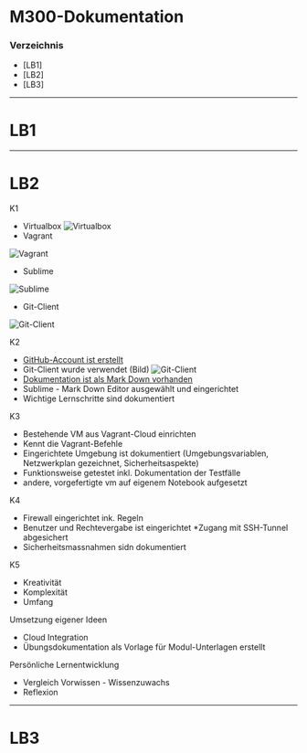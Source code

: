 # M300-Dokumentation
### Verzeichnis
* [LB1]
* [LB2]
* [LB3]
***
LB1
============
***
LB2
============
K1
* Virtualbox
![Virtualbox](Virtualbox.png)
* Vagrant

![Vagrant](Vagrant.png)
* Sublime

![Sublime](Sublime.png)
* Git-Client
 
![Git-Client](git_client.png)

K2
* [GitHub-Account ist erstellt](https://github.com/ViV0rtex/)
* Git-Client wurde verwendet (Bild)
![Git-Client](Git_Client.png)
* [Dokumentation ist als Mark Down vorhanden](https://github.com/ViV0rtex/M300-Services/blob/master/README.md)
* Sublime - Mark Down Editor ausgewählt und eingerichtet
* Wichtige Lernschritte sind dokumentiert

K3
* Bestehende VM aus Vagrant-Cloud einrichten
* Kennt die Vagrant-Befehle
* Eingerichtete Umgebung ist dokumentiert (Umgebungsvariablen, Netzwerkplan gezeichnet, Sicherheitsaspekte)
* Funktionsweise getestet inkl. Dokumentation der Testfälle
* andere, vorgefertigte vm auf eigenem Notebook aufgesetzt

K4
* Firewall eingerichtet ink. Regeln
* Benutzer und Rechtevergabe ist eingerichtet
*Zugang mit SSH-Tunnel abgesichert
* Sicherheitsmassnahmen sidn dokumentiert

K5 
* Kreativität
* Komplexität
* Umfang

Umsetzung eigener Ideen
* Cloud Integration
* Übungsdokumentation als Vorlage für Modul-Unterlagen erstellt

Persönliche Lernentwicklung
* Vergleich Vorwissen - Wissenzuwachs
* Reflexion

***
LB3
============
